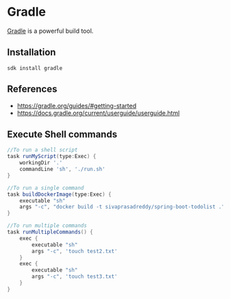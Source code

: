 # Gradle

[Gradle](https://gradle.org/) is a powerful build tool.

## Installation

`sdk install gradle`

## References
* <https://gradle.org/guides/#getting-started>
* <https://docs.gradle.org/current/userguide/userguide.html>

## Execute Shell commands

```groovy
//To run a shell script
task runMyScript(type:Exec) {
    workingDir '.'
    commandLine 'sh', './run.sh'
}

//To run a single command
task buildDockerImage(type:Exec) {
    executable "sh"
    args "-c", "docker build -t sivaprasadreddy/spring-boot-todolist ."
}

//To run multiple commands
task runMultipleCommands() {
    exec {
        executable "sh"
        args "-c", 'touch test2.txt'
    }
    exec {
        executable "sh"
        args "-c", 'touch test3.txt'
    }
}
```